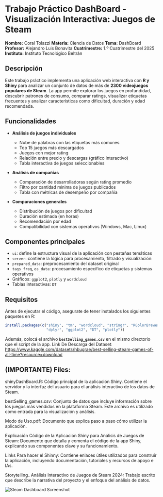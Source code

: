 # Trabajo Práctico DashBoard - Visualización Interactiva: Juegos de Steam

**Nombre:** Coral Tolazzi
**Materia:** Ciencia de Datos
**Tema:** DashBoard
**Profesor:** Alejandro Luis Bonavita 
**Cuatrimestre:** 1.º Cuatrimestre del 2025
**Instituto:** Instituto Tecnológico Beltrán

## Descripción

Este trabajo práctico implementa una aplicación web interactiva con **R y Shiny** para analizar un conjunto de datos de más de **2300 videojuegos populares de Steam**. La app permite explorar los juegos en profundidad, descubrir patrones de consumo, comparar ratings, visualizar etiquetas frecuentes y analizar características como dificultad, duración y edad recomendada.


## Funcionalidades

* **Análisis de juegos individuales**

  * Nube de palabras con las etiquetas más comunes
  * Top 15 juegos más descargados
  * Juegos con mejor rating
  * Relación entre precio y descargas (gráfico interactivo)
  * Tabla interactiva de juegos seleccionables

* **Análisis de compañías**

  * Comparación de desarrolladoras según rating promedio
  * Filtro por cantidad mínima de juegos publicados
  * Tabla con métricas de desempeño por compañía

* **Comparaciones generales**

  * Distribución de juegos por dificultad
  * Duración estimada (en horas)
  * Recomendación por edad
  * Compatibilidad con sistemas operativos (Windows, Mac, Linux)


## Componentes principales

* `ui`: define la estructura visual de la aplicación con pestañas temáticas
* `server`: contiene la lógica para procesamiento, filtrado y visualización
* `prepared_data`: preprocesamiento del dataset original
* `tags_freq`, `os_data`: procesamiento específico de etiquetas y sistemas operativos
* Gráficos: `ggplot2`, `plotly` y `wordcloud`
* Tablas interactivas: `DT`


## Requisitos

Antes de ejecutar el código, asegurate de tener instalados los siguientes paquetes en R:

```r
install.packages(c("shiny", "tm", "wordcloud", "stringr", "RColorBrewer", 
                   "dplyr", "ggplot2", "DT", "plotly"))
```

Además, colocá el archivo **`bestSelling_games.csv`** en el mismo directorio que el script de la app.
Link De Descarga del Dataset:  https://www.kaggle.com/datasets/hbugrae/best-selling-steam-games-of-all-time?resource=download

## (IMPORTANTE) Files:
shinyDashBoard.R: Código principal de la aplicación Shiny. Contiene el servidor y la interfaz del usuario para el análisis interactivo de los datos de Steam.

bestSelling_games.csv: Conjunto de datos que incluye información sobre los juegos más vendidos en la plataforma Steam. Este archivo es utilizado como entrada para la visualización y análisis.

Modo de Uso.pdf: Documento que explica paso a paso cómo utilizar la aplicación.

Explicación Código de la Aplicación Shiny para Análisis de Juegos de Steam: Documento que detalla y comenta el código de la app Shiny, explicando sus componentes clave y su funcionamiento.

Links Para hacer el Shinny: Contiene enlaces útiles utilizados para construir la aplicación, incluyendo documentación, tutoriales y recursos de apoyo e IAs.

Storytelling_ Análisis Interactivo de Juegos de Steam 2024: Trabajo escrito que describe la narrativa del proyecto y el enfoque del análisis de datos.

![Steam Dashboard Screenshot](https://upload.wikimedia.org/wikipedia/commons/thumb/8/83/Steam_icon_logo.svg/512px-Steam_icon_logo.svg.png)
